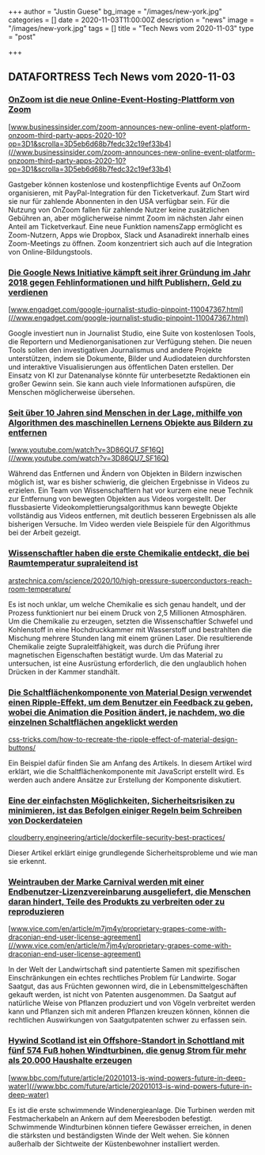 +++
author = "Justin Guese"
bg_image = "/images/new-york.jpg"
categories = []
date = 2020-11-03T11:00:00Z
description = "news"
image = "/images/new-york.jpg"
tags = []
title = "Tech News vom 2020-11-03"
type = "post"

+++

        
## DATAFORTRESS Tech News vom 2020-11-03





### [OnZoom ist die neue Online-Event-Hosting-Plattform von Zoom](//www.businessinsider.com/zoom-announces-new-online-event-platform-onzoom-third-party-apps-2020-10?op=3D1&scrolla=3D5eb6d68b7fedc32c19ef33b4)


[www.businessinsider.com/zoom-announces-new-online-event-platform-onzoom-third-party-apps-2020-10?op=3D1&scrolla=3D5eb6d68b7fedc32c19ef33b4](//www.businessinsider.com/zoom-announces-new-online-event-platform-onzoom-third-party-apps-2020-10?op=3D1&scrolla=3D5eb6d68b7fedc32c19ef33b4)


Gastgeber können kostenlose und kostenpflichtige Events auf OnZoom organisieren, mit PayPal-Integration für den Ticketverkauf. Zum Start wird sie nur für zahlende Abonnenten in den USA verfügbar sein. Für die Nutzung von OnZoom fallen für zahlende Nutzer keine zusätzlichen Gebühren an, aber möglicherweise nimmt Zoom im nächsten Jahr einen Anteil am Ticketverkauf. Eine neue Funktion namensZapp ermöglicht es Zoom-Nutzern, Apps wie Dropbox, Slack und Asanadirekt innerhalb eines Zoom-Meetings zu öffnen. Zoom konzentriert sich auch auf die Integration von Online-Bildungstools.


### [Die Google News Initiative kämpft seit ihrer Gründung im Jahr 2018 gegen Fehlinformationen und hilft Publishern, Geld zu verdienen](//www.engadget.com/google-journalist-studio-pinpoint-110047367.html)


[www.engadget.com/google-journalist-studio-pinpoint-110047367.html](//www.engadget.com/google-journalist-studio-pinpoint-110047367.html)


Google investiert nun in Journalist Studio, eine Suite von kostenlosen Tools, die Reportern und Medienorganisationen zur Verfügung stehen. Die neuen Tools sollen den investigativen Journalismus und andere Projekte unterstützen, indem sie Dokumente, Bilder und Audiodateien durchforsten und interaktive Visualisierungen aus öffentlichen Daten erstellen. Der Einsatz von KI zur Datenanalyse könnte für unterbesetzte Redaktionen ein großer Gewinn sein. Sie kann auch viele Informationen aufspüren, die Menschen möglicherweise übersehen.


### [Seit über 10 Jahren sind Menschen in der Lage, mithilfe von Algorithmen des maschinellen Lernens Objekte aus Bildern zu entfernen](//www.youtube.com/watch?v=3D86QU7_SF16Q)


[www.youtube.com/watch?v=3D86QU7_SF16Q](//www.youtube.com/watch?v=3D86QU7_SF16Q)


Während das Entfernen und Ändern von Objekten in Bildern inzwischen möglich ist, war es bisher schwierig, die gleichen Ergebnisse in Videos zu erzielen. Ein Team von Wissenschaftlern hat vor kurzem eine neue Technik zur Entfernung von bewegten Objekten aus Videos vorgestellt. Der flussbasierte Videokomplettierungsalgorithmus kann bewegte Objekte vollständig aus Videos entfernen, mit deutlich besseren Ergebnissen als alle bisherigen Versuche. Im Video werden viele Beispiele für den Algorithmus bei der Arbeit gezeigt.


### [Wissenschaftler haben die erste Chemikalie entdeckt, die bei Raumtemperatur supraleitend ist](//arstechnica.com/science/2020/10/high-pressure-superconductors-reach-room-temperature/)


[arstechnica.com/science/2020/10/high-pressure-superconductors-reach-room-temperature/](//arstechnica.com/science/2020/10/high-pressure-superconductors-reach-room-temperature/)


Es ist noch unklar, um welche Chemikalie es sich genau handelt, und der Prozess funktioniert nur bei einem Druck von 2,5 Millionen Atmosphären. Um die Chemikalie zu erzeugen, setzten die Wissenschaftler Schwefel und Kohlenstoff in eine Hochdruckkammer mit Wasserstoff und bestrahlten die Mischung mehrere Stunden lang mit einem grünen Laser. Die resultierende Chemikalie zeigte Supraleitfähigkeit, was durch die Prüfung ihrer magnetischen Eigenschaften bestätigt wurde. Um das Material zu untersuchen, ist eine Ausrüstung erforderlich, die den unglaublich hohen Drücken in der Kammer standhält.


### [Die Schaltflächenkomponente von Material Design verwendet einen Ripple-Effekt, um dem Benutzer ein Feedback zu geben, wobei die Animation die Position ändert, je nachdem, wo die einzelnen Schaltflächen angeklickt werden](//css-tricks.com/how-to-recreate-the-ripple-effect-of-material-design-buttons/)


[css-tricks.com/how-to-recreate-the-ripple-effect-of-material-design-buttons/](//css-tricks.com/how-to-recreate-the-ripple-effect-of-material-design-buttons/)


Ein Beispiel dafür finden Sie am Anfang des Artikels. In diesem Artikel wird erklärt, wie die Schaltflächenkomponente mit JavaScript erstellt wird. Es werden auch andere Ansätze zur Erstellung der Komponente diskutiert.


### [Eine der einfachsten Möglichkeiten, Sicherheitsrisiken zu minimieren, ist das Befolgen einiger Regeln beim Schreiben von Dockerdateien](//cloudberry.engineering/article/dockerfile-security-best-practices/)


[cloudberry.engineering/article/dockerfile-security-best-practices/](//cloudberry.engineering/article/dockerfile-security-best-practices/)


Dieser Artikel erklärt einige grundlegende Sicherheitsprobleme und wie man sie erkennt.


### [Weintrauben der Marke Carnival werden mit einer Endbenutzer-Lizenzvereinbarung ausgeliefert, die Menschen daran hindert, Teile des Produkts zu verbreiten oder zu reproduzieren](//www.vice.com/en/article/m7jm4y/proprietary-grapes-come-with-draconian-end-user-license-agreement)


[www.vice.com/en/article/m7jm4y/proprietary-grapes-come-with-draconian-end-user-license-agreement](//www.vice.com/en/article/m7jm4y/proprietary-grapes-come-with-draconian-end-user-license-agreement)


In der Welt der Landwirtschaft sind patentierte Samen mit spezifischen Einschränkungen ein echtes rechtliches Problem für Landwirte. Sogar Saatgut, das aus Früchten gewonnen wird, die in Lebensmittelgeschäften gekauft werden, ist nicht von Patenten ausgenommen. Da Saatgut auf natürliche Weise von Pflanzen produziert und von Vögeln verbreitet werden kann und Pflanzen sich mit anderen Pflanzen kreuzen können, können die rechtlichen Auswirkungen von Saatgutpatenten schwer zu erfassen sein.


### [Hywind Scotland ist ein Offshore-Standort in Schottland mit fünf 574 Fuß hohen Windturbinen, die genug Strom für mehr als 20.000 Haushalte erzeugen](//www.bbc.com/future/article/20201013-is-wind-powers-future-in-deep-water)


[www.bbc.com/future/article/20201013-is-wind-powers-future-in-deep-water](//www.bbc.com/future/article/20201013-is-wind-powers-future-in-deep-water)


Es ist die erste schwimmende Windenergieanlage. Die Turbinen werden mit Festmacherkabeln an Ankern auf dem Meeresboden befestigt. Schwimmende Windturbinen können tiefere Gewässer erreichen, in denen die stärksten und beständigsten Winde der Welt wehen. Sie können außerhalb der Sichtweite der Küstenbewohner installiert werden.